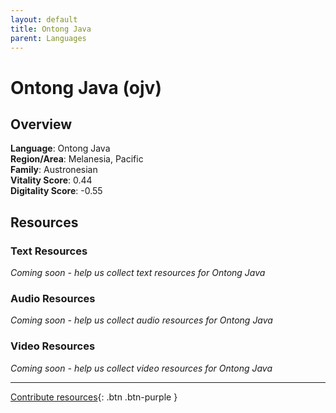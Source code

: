 ```yaml
---
layout: default
title: Ontong Java
parent: Languages
---
```


# Ontong Java (ojv)

## Overview

**Language**: Ontong Java  
**Region/Area**: Melanesia, Pacific  
**Family**: Austronesian  
**Vitality Score**: 0.44  
**Digitality Score**: -0.55  

## Resources

### Text Resources
*Coming soon - help us collect text resources for Ontong Java*

### Audio Resources
*Coming soon - help us collect audio resources for Ontong Java*

### Video Resources
*Coming soon - help us collect video resources for Ontong Java*

---

[Contribute resources](https://fairtrain.github.io/){: .btn .btn-purple }

